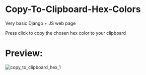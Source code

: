 # Copy-To-Clipboard-Hex-Colors

Very basic Django + JS web page

Press click to copy the chosen hex color to your clipboard

# Preview:

![copy_to_clipboard_hex_1](https://user-images.githubusercontent.com/86254474/156938124-0d410bcf-880a-43e0-8a1b-365beabfa257.png)
